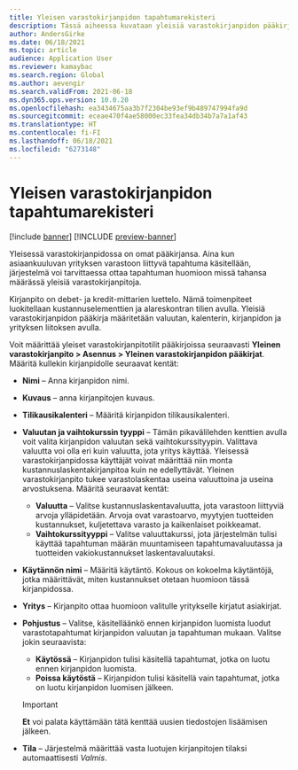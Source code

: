 ```yaml
---
title: Yleisen varastokirjanpidon tapahtumarekisteri
description: Tässä aiheessa kuvataan yleisiä varastokirjanpidon pääkirjoja, jotka on määritetty valuutan, kalenterin, kirjanpidon ja yrityksen liitoksen avulla.
author: AndersGirke
ms.date: 06/18/2021
ms.topic: article
audience: Application User
ms.reviewer: kamaybac
ms.search.region: Global
ms.author: aevengir
ms.search.validFrom: 2021-06-18
ms.dyn365.ops.version: 10.0.20
ms.openlocfilehash: ea3434675aa3b7f2304be93ef9b489747994fa9d
ms.sourcegitcommit: eceae470f4ae58000ec33fea34db34b7a7a1af43
ms.translationtype: HT
ms.contentlocale: fi-FI
ms.lasthandoff: 06/18/2021
ms.locfileid: "6273148"
---
```

# <a name="global-inventory-accounting-ledger"></a>Yleisen varastokirjanpidon tapahtumarekisteri

[!include [banner](../includes/banner.md)]
[!INCLUDE [preview-banner](../includes/preview-banner.md)]

Yleisessä varastokirjanpidossa on omat pääkirjansa. Aina kun asiaankuuluvan yrityksen varastoon liittyvä tapahtuma käsitellään, järjestelmä voi tarvittaessa ottaa tapahtuman huomioon missä tahansa määrässä yleisiä varastokirjanpitoja.

Kirjanpito on debet- ja kredit-mittarien luettelo. Nämä toimenpiteet luokitellaan kustannuselementtien ja alareskontran tilien avulla. Yleisiä varastokirjanpidon pääkirja määritetään valuutan, kalenterin, kirjanpidon ja yrityksen liitoksen avulla.

Voit määrittää yleiset varastokirjanpitotilit pääkirjoissa seuraavasti **Yleinen varastokirjanpito \> Asennus \> Yleinen varastokirjanpidon pääkirjat**. Määritä kullekin kirjanpidolle seuraavat kentät:

- **Nimi** – Anna kirjanpidon nimi.
- **Kuvaus** – anna kirjanpitojen kuvaus.
- **Tilikausikalenteri** – Määritä kirjanpidon tilikausikalenteri.
- **Valuutan ja vaihtokurssin tyyppi** – Tämän pikavälilehden kenttien avulla voit valita kirjanpidon valuutan sekä vaihtokurssityypin. Valittava valuutta voi olla eri kuin valuutta, jota yritys käyttää. Yleisessä varastokirjanpidossa käyttäjät voivat määrittää niin monta kustannuslaskentakirjanpitoa kuin ne edellyttävät. Yleinen varastokirjanpito tukee varastolaskentaa useina valuuttoina ja useina arvostuksena. Määritä seuraavat kentät:

    - **Valuutta** – Valitse kustannuslaskentavaluutta, jota varastoon liittyviä arvoja ylläpidetään. Arvoja ovat varastoarvo, myytyjen tuotteiden kustannukset, kuljetettava varasto ja kaikenlaiset poikkeamat.
    - **Vaihtokurssityyppi** – Valitse valuuttakurssi, jota järjestelmän tulisi käyttää tapahtuman määrän muuntamiseen tapahtumavaluutassa ja tuotteiden vakiokustannukset laskentavaluutaksi.

- **Käytännön nimi** – Määritä käytäntö. Kokous on kokoelma käytäntöjä, jotka määrittävät, miten kustannukset otetaan huomioon tässä kirjanpidossa.
- **Yritys** – Kirjanpito ottaa huomioon valitulle yritykselle kirjatut asiakirjat.
- **Pohjustus** – Valitse, käsitelläänkö ennen kirjanpidon luomista luodut varastotapahtumat kirjanpidon valuutan ja tapahtuman mukaan. Valitse jokin seuraavista:

    - **Käytössä** – Kirjanpidon tulisi käsitellä tapahtumat, jotka on luotu ennen kirjanpidon luomista.
    - **Poissa käytöstä** – Kirjanpidon tulisi käsitellä vain tapahtumat, jotka on luotu kirjanpidon luomisen jälkeen.

    > [!IMPORTANT]
    > **Et** voi palata käyttämään tätä kenttää uusien tiedostojen lisäämisen jälkeen.

- **Tila** – Järjestelmä määrittää vasta luotujen kirjanpitojen tilaksi automaattisesti *Valmis*.
